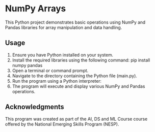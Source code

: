 # NumPy Arrays 
This Python project demonstrates basic operations using NumPy and Pandas libraries for array manipulation and data handling.

## Usage

1. Ensure you have Python installed on your system.
2. Install the required libraries using the following command:
   pip install numpy pandas
3. Open a terminal or command prompt.
4. Navigate to the directory containing the Python file (main.py).
5. Run the program using a Python interpreter:
6. The program will execute and display various NumPy and Pandas operations.

## Acknowledgments
This program was created as part of the AI, DS and ML Course  course offered by the National Emerging Skills Program (NESP).
